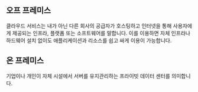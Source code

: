 ## 오프 프레미스
클라우드 서비스는 내가 아닌 다른 회사의 공급자가 호스팅하고 인터넷을 통해 사용자에게 제공되는 인프라, 플랫폼 또는 소프트웨어를 말합니다. 
이를 이용하면 자체 인프라나 하드웨어 설치 없이도 애플리케이션과 리소스를 쉽고 싸게 이용이 가능합니다. 

## 온 프레미스
기업이나 개인이 자체 시설에서 서버를 유지관리하는 프라이빗 데이터 센터를 의미합니다. 